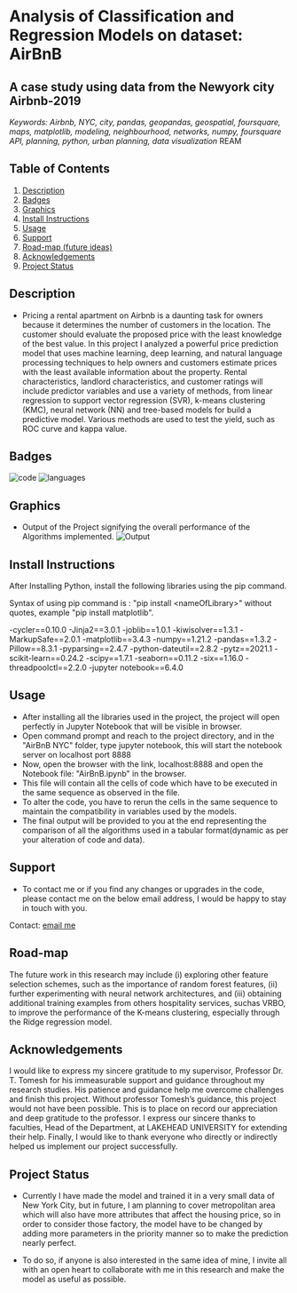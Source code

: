# Analysis of Classification and Regression Models on dataset: AirBnB

## A case study using data from the Newyork city Airbnb-2019

*Keywords: Airbnb, NYC, city, pandas, geopandas, geospatial, foursquare, maps, matplotlib, modeling, neighbourhood, networks, numpy, foursquare API, planning, python, urban planning, data visualization*
REAM

## Table of Contents

1. [Description](#Description)
2. [Badges](#Badges)
3. [Graphics](#Graphics)
4. [Install Instructions](#Install-Instructions)
5. [Usage](#Usage)
6. [Support](#Support)
7. [Road-map (future ideas)](#Road-map)
8. [Acknowledgements](#Acknowledgements)
9. [Project Status](#Project-Status)

## Description

- Pricing a rental apartment on Airbnb is a daunting task
for owners because it determines the number of customers
in the location. The customer should evaluate the proposed
price with the least knowledge of the best value. In this
project I analyzed a powerful price prediction model that
uses machine learning, deep learning, and natural language
processing techniques to help owners and customers
estimate prices with the least available information about
the property. Rental characteristics, landlord characteristics,
and customer ratings will include predictor variables and
use a variety of methods, from linear regression to support
vector regression (SVR), k-means clustering (KMC), neural
network (NN) and tree-based models for build a predictive
model. Various methods are used to test the yield, such as
ROC curve and kappa value.

## Badges
![code](https://img.shields.io/badge/Python-3.7-green)
![languages](https://img.shields.io/badge/Languages-1-blue)


## Graphics
- Output of the Project signifying the overall performance of the Algorithms implemented.
![Output](https://github.com/Akash09091999/Research_Methodology_Airbnb/blob/main/Output/Result.png)

## Install Instructions
After Installing Python, install the following libraries using the pip command. 

Syntax of using pip command is : "pip install \<nameOfLibrary\>" without quotes, example "pip install matplotlib".

-cycler==0.10.0
-Jinja2==3.0.1
-joblib==1.0.1
-kiwisolver==1.3.1
-MarkupSafe==2.0.1
-matplotlib==3.4.3
-numpy==1.21.2
-pandas==1.3.2
-Pillow==8.3.1
-pyparsing==2.4.7
-python-dateutil==2.8.2
-pytz==2021.1
-scikit-learn==0.24.2
-scipy==1.7.1
-seaborn==0.11.2
-six==1.16.0
-threadpoolctl==2.2.0
-jupyter notebook==6.4.0

## Usage
- After installing all the libraries used in the project, the project will open perfectly in Jupyter Notebook that will be visible in browser.
- Open command prompt and reach to the project directory, and in the "AirBnB NYC" folder, type jupyter notebook, this will start the notebook server on localhost port 8888
- Now, open the browser with the link, localhost:8888 and open the Notebook file: "AirBnB.ipynb" in the browser.
- This file will contain all the cells of code which have to be executed in the same sequence as observed in the file.
- To alter the code, you have to rerun the cells in the same sequence to maintain the compatibility in variables used by the models.
- The final output will be provided to you at the end representing the comparison of all the algorithms used in a tabular format(dynamic as per your alteration of code and data).

## Support

- To contact me or if you find any changes or upgrades in the code, please contact me on the below email address, I would be happy to stay in touch with you.

Contact: [email me](mailto:alakhan1@lakeheadu.ca)

## Road-map
The future work in this research may include (i) exploring other  feature  selection  schemes,  such  as  the  importance of  random  forest  features,  (ii)  further  experimenting  with neural  network  architectures,  and  (iii)  obtaining  additional training   examples   from   others   hospitality   services,   suchas  VRBO,  to  improve  the  performance  of  the  K-means clustering, especially through the Ridge regression model.

## Acknowledgements
I   would   like   to   express   my   sincere   gratitude   to   my supervisor,  Professor  Dr.  T.  Tomesh  for  his  immeasurable support  and  guidance  throughout  my  research  studies.  His patience  and  guidance  help  me  overcome  challenges  and finish  this  project.  Without  professor  Tomesh’s  guidance, this   project   would   not   have   been   possible.   This   is   to place  on  record  our  appreciation  and  deep  gratitude  to  the professor.  I  express  our  sincere  thanks  to  faculties,  Head of   the   Department,   at   LAKEHEAD   UNIVERSITY   for extending their help. Finally, I would like to thank everyone who  directly  or  indirectly  helped  us  implement  our  project successfully.

## Project Status

- Currently I have made the model and trained it in a very small data of New York City, but in future, I am planning to cover metropolitan area which will also have more attributes that affect the housing price, so in order to consider those factory, the model have to be changed by adding more parameters in the priority manner so to make the prediction nearly perfect.

- To do so, if anyone is also interested in the same idea of mine, I invite all with an open heart to collaborate with me in this research and make the model as useful as possible.












​    
